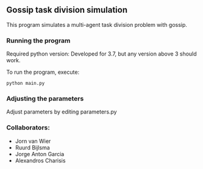 ## Gossip task division simulation
This program simulates a multi-agent task division problem with gossip.
### Running the program
Required python version: Developed for 3.7, but any version above 3 should work.

To run the program, execute: 

```python main.py```

### Adjusting the parameters
Adjust parameters by editing parameters.py

### Collaborators: 
* Jorn van Wier
* Ruurd Bijlsma
* Jorge Anton Garcia
* Alexandros Charisis

